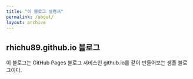 ```yaml
---
title: "이 블로그 설명서"
permalink: /about/
layout: archive
---
```


## rhichu89.github.io 블로그

이 블로그는 GitHub Pages 블로그 서비스인 github.io를 같이 만들어보는 샘플 블로그이다.
